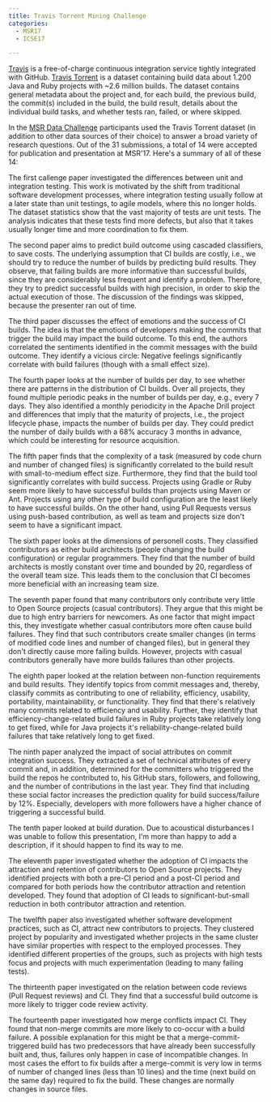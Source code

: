 ```yaml
---
title: Travis Torrent Mining Challenge
categories:
  - MSR17
  - ICSE17

---
```


[Travis](https://travis-ci.org/) is a free-of-charge continuous integration service tightly integrated with GitHub. [Travis Torrent](https://travistorrent.testroots.org/) is a dataset containing build data about 1.200 Java and Ruby projects with ~2.6 million builds. The dataset contains general metadata about the project and, for each build, the previous build, the commit(s) included in the build, the build result, details about the individual build tasks, and whether tests ran, failed, or where skipped.

In the [MSR Data Challenge](http://2017.msrconf.org/#/challenge) participants used the Travis Torrent dataset (in addition to other data sources of their choice) to answer a broad variety of research questions. Out of the 31 submissions, a total of 14 were accepted for publication and presentation at MSR'17. Here's a summary of all of these 14:

The first callenge paper investigated the differences between unit and integration testing. This work is motivated by the shift from traditional software development processes, where integration testing usually follow at a later state than unit testings, to agile models, where this no longer holds. The dataset statistics show that the vast majority of tests are unit tests. The analysis indicates that these tests find more defects, but also that it takes usually longer time and more coordination to fix them.

The second paper aims to predict build outcome using cascaded classifiers, to save costs. The underlying assumption that CI builds are costly, i.e., we should try to reduce the number of builds by predicting build results. They observe, that failing builds are more informative than successful builds, since they are considerably less frequent and identify a problem. Therefore, they try to predict successful builds with high precision, in order to skip the actual execution of those. The discussion of the findings was skipped, because the presenter ran out of time.

The third paper discusses the effect of emotions and the success of CI builds. The idea is that the emotions of developers making the commits that trigger the build may impact the build outcome. To this end, the authors correlated the sentiments identified in the commit messages with the build outcome. They identify a vicious circle: Negative feelings significantly correlate with build failures (though with a small effect size).

The fourth paper looks at the number of builds per day, to see whether there are patterns in the distribution of CI builds. Over all projects, they found multiple periodic peaks in the number of builds per day, e.g., every 7 days. They also identified a monthly periodicity in the Apache Drill project and differences that imply that the maturity of projects, i.e., the project lifecycle phase, impacts the number of builds per day. They could predict the number of daily builds with a 68% accuracy 3 months in advance, which could be interesting for resource acquisition.

The fifth paper finds that the complexity of a task (measured by code churn and number of changed files) is significantly correlated to the build result with small-to-medium effect size. Furthermore, they find that the build tool significantly correlates with build success. Projects using Gradle or Ruby seem more likely to have successful builds than projects using Maven or Ant. Projects using any other type of build configuration are the least likely to have successful builds. On the other hand, using Pull Requests versus using push-based contribution, as well as team and projects size don't seem to have a significant impact.

The sixth paper looks at the dimensions of personell costs. They classified contributors as either build architects (people changing the build configuration) or regular programmers. They find that the number of build architects is mostly constant over time and bounded by 20, regardless of the overall team size. This leads them to the conclusion that CI becomes more beneficial with an increasing team size.

The seventh paper found that many contributors only contribute very little to Open Source projects (casual contributors). They argue that this might be due to high entry barriers for newcomers. As one factor that might impact this, they investigate whether casual contributors more often cause build failures. They find that such contributors create smaller changes (in terms of modified code lines and number of changed files), but in general they don't directly cause more failing builds. However, projects with casual contributors generally have more builds failures than other projects.

The eighth paper looked at the relation between non-function requirements and build results. They identify topics from commit messages and, thereby, classify commits as contributing to one of reliability, efficiency, usability, portability, maintainability, or functionality. They find that there's relatively many commits related to efficiency and usability. Further, they identify that efficiency-change-related build failures in Ruby projects take relatively long to get fixed, while for Java projects it's reliability-change-related build failures that take relatively long to get fixed.

The ninth paper analyzed the impact of social attributes on commit integration success. They extracted a set of technical attributes of every commit and, in addition, determined for the committers who triggered the build the repos he contributed to, his GitHub stars, followers, and following, and the number of contributions in the last year. They find that including these social factor increases the prediction quality for build success/failure by 12%. Especially, developers with more followers have a higher chance of triggering a successful build.

The tenth paper looked at build duration. Due to acoustical disturbances I was unable to follow this presentation, I'm more than happy to add a description, if it should happen to find its way to me.

The eleventh paper investigated whether the adoption of CI impacts the attraction and retention of contributors to Open Source projects. They identified projects with both a pre-CI period and a post-CI period and compared for both periods how the contributor attraction and retention developed. They found that adoption of CI leads to significant-but-small reduction in both contributor attraction and retention.

The twelfth paper also investigated whether software development practices, such as CI, attract new contributors to projects. They clustered project by popularity and investigated whether projects in the same cluster have similar properties with respect to the employed processes. They identified different properties of the groups, such as projects with high tests focus and projects with much experimentation (leading to many failing tests).

The thirteenth paper investigated on the relation between code reviews (Pull Request reviews) and CI. They find that a successful build outcome is more likely to trigger code review activity.

The fourteenth paper investigated how merge conflicts impact CI. They found that non-merge commits are more likely to co-occur with a build failure. A possible explanation for this might be that a merge-commit-triggered build has two predecessors that have already been successfully built and, thus, failures only happen in case of incompatible changes. In most cases the effort to fix builds after a merge-commit is very low in terms of number of changed lines (less than 10 lines) and the time (next build on the same day) required to fix the build. These changes are normally changes in source files.
